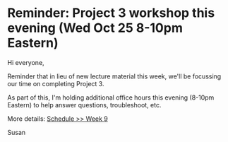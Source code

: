# Reminder: Project 3 workshop this evening (Wed Oct 25 8-10pm Eastern)

Hi everyone,

Reminder that in lieu of new lecture material this week, we'll be focussing our time on completing Project 3. 

As part of this, I'm holding additional office hours this evening (8-10pm Eastern) to help answer questions, troubleshoot, etc.

More details: [Schedule >> Week 9](/week/9)

Susan
